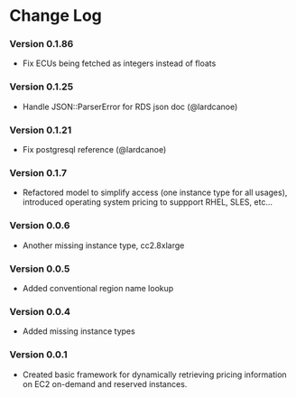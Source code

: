 # Change Log

### Version 0.1.86

  * Fix ECUs being fetched as integers instead of floats

### Version 0.1.25

  * Handle JSON::ParserError for RDS json doc (@lardcanoe)

### Version 0.1.21

  * Fix postgresql reference (@lardcanoe)

### Version 0.1.7

  * Refactored model to simplify access (one instance type for all usages),
  introduced operating system pricing to suppport RHEL, SLES, etc...

### Version 0.0.6

  * Another missing instance type, cc2.8xlarge

### Version 0.0.5

  * Added conventional region name lookup

### Version 0.0.4

  * Added missing instance types

### Version 0.0.1

  * Created basic framework for dynamically retrieving pricing information
    on EC2 on-demand and reserved instances.
